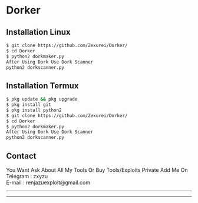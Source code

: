 # Dorker
## Installation Linux
```bash
$ git clone https://github.com/Zexurei/Dorker/
$ cd Dorker
$ python2 dorkmaker.py
After Using Dork Use Dork Scanner
python2 dorkscanner.py
```
## Installation Termux
```bash
$ pkg update && pkg upgrade 
$ pkg install git 
$ pkg install python2 
$ git clone https://github.com/Zexurei/Dorker/
$ cd Dorker
$ python2 dorkmaker.py
After Using Dork Use Dork Scanner
python2 dorkscanner.py
```

<h2>Contact</h2>
<lh3>You Want Ask About All My Tools Or Buy Tools/Exploits Private Add Me On  </h3><br>
Telegram : zxyzu <br>E-mail : renjazuexploit@gmail.com
<hr>
<hr>
